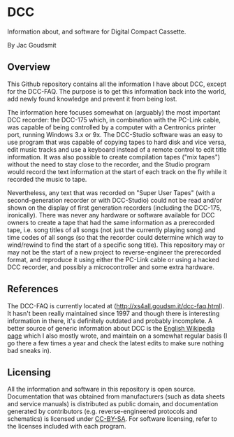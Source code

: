 # DCC
Information about, and software for Digital Compact Cassette.

By Jac Goudsmit

## Overview
This Github repository contains all the information I have about DCC, except for the DCC-FAQ. The purpose is to get this information back into the world, add newly found knowledge and prevent it from being lost.

The information here focuses somewhat on (arguably) the most important DCC recorder: the DCC-175 which, in combination with the PC-Link cable, was capable of being controlled by a computer with a Centronics printer port, running Windows 3.x or 9x. The DCC-Studio software was an easy to use program that was capable of copying tapes to hard disk and vice versa, edit music tracks and use a keyboard instead of a remote control to edit title information. It was also possible to create compilation tapes ("mix tapes") without the need to stay close to the recorder, and the Studio program would record the text information at the start of each track on the fly while it recorded the music to tape.

Nevertheless, any text that was recorded on "Super User Tapes" (with a second-generation recorder or with DCC-Studio) could not be read and/or shown on the display of first generation recorders (including the DCC-175, ironically). There was never any hardware or software available for DCC owners to create a tape that had the same information as a prerecorded tape, i.e. song titles of all songs (not just the currently playing song) and time codes of all songs (so that the recorder could determine which way to wind/rewind to find the start of a specific song title). This repository may or may not be the start of a new project to reverse-engineer the prerecorded format, and reproduce it using either the PC-Link cable or using a hacked DCC recorder, and possibly a microcontroller and some extra hardware.

## References
The DCC-FAQ is currently located at (http://xs4all.goudsm.it/dcc-faq.html). It hasn't been really maintained since 1997 and though there is interesting information in there, it's definitely outdated and probably incomplete. A better source of generic information about DCC is the [English Wikipedia page](https://en.wikipedia.org/wiki/Digital_Compact_Cassette) which I also mostly wrote, and maintain on a somewhat regular basis (I go there a few times a year and check the latest edits to make sure nothing bad sneaks in).

## Licensing
All the information and software in this repository is open source. Documentation that was obtained from manufacturers (such as data sheets and service manuals) is distributed as public domain, and documentation generated by contributors (e.g. reverse-engineered protocols and schematics) is licensed under [CC-BY-SA](https://creativecommons.org/licenses/by-sa/4.0/legalcode). For software licensing, refer to the licenses included with each program.